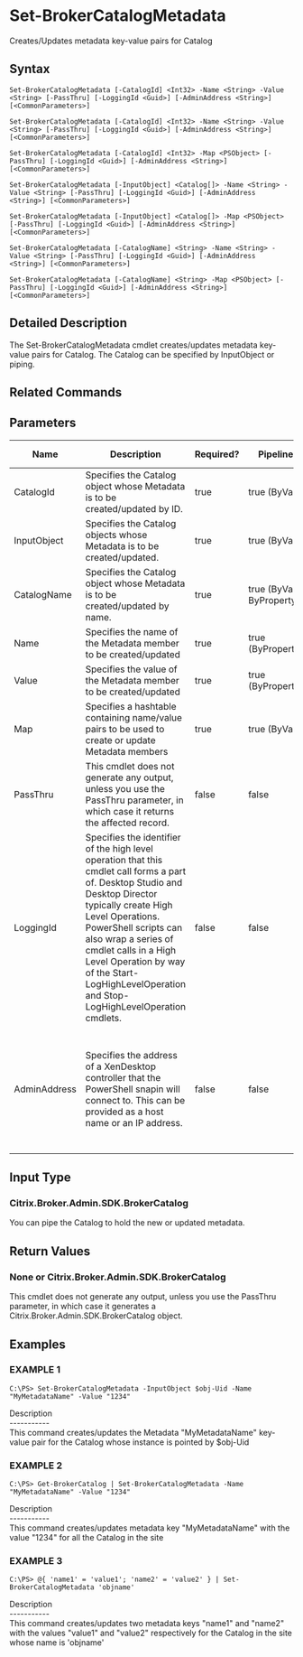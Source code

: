 ﻿# Set-BrokerCatalogMetadata

   Creates/Updates metadata key-value pairs for Catalog

## Syntax
```
Set-BrokerCatalogMetadata [-CatalogId] <Int32> -Name <String> -Value <String> [-PassThru] [-LoggingId <Guid>] [-AdminAddress <String>] [<CommonParameters>]

Set-BrokerCatalogMetadata [-CatalogId] <Int32> -Name <String> -Value <String> [-PassThru] [-LoggingId <Guid>] [-AdminAddress <String>] [<CommonParameters>]

Set-BrokerCatalogMetadata [-CatalogId] <Int32> -Map <PSObject> [-PassThru] [-LoggingId <Guid>] [-AdminAddress <String>] [<CommonParameters>]

Set-BrokerCatalogMetadata [-InputObject] <Catalog[]> -Name <String> -Value <String> [-PassThru] [-LoggingId <Guid>] [-AdminAddress <String>] [<CommonParameters>]

Set-BrokerCatalogMetadata [-InputObject] <Catalog[]> -Map <PSObject> [-PassThru] [-LoggingId <Guid>] [-AdminAddress <String>] [<CommonParameters>]

Set-BrokerCatalogMetadata [-CatalogName] <String> -Name <String> -Value <String> [-PassThru] [-LoggingId <Guid>] [-AdminAddress <String>] [<CommonParameters>]

Set-BrokerCatalogMetadata [-CatalogName] <String> -Map <PSObject> [-PassThru] [-LoggingId <Guid>] [-AdminAddress <String>] [<CommonParameters>]
```

## Detailed Description
   The Set-BrokerCatalogMetadata cmdlet creates/updates metadata key-value pairs for Catalog. The Catalog can be specified by InputObject or piping.

## Related Commands
## Parameters

| Name   | Description | Required? | Pipeline Input | Default Value |
| --- | --- | --- | --- | --- |
| CatalogId | Specifies the Catalog object whose Metadata is to be created/updated by ID. | true | true (ByValue) |  |
| InputObject | Specifies the Catalog objects whose Metadata is to be created/updated. | true | true (ByValue) |  |
| CatalogName | Specifies the Catalog object whose Metadata is to be created/updated by name. | true | true (ByValue, ByPropertyName) |  |
| Name | Specifies the name of the Metadata member to be created/updated | true | true (ByPropertyName) |  |
| Value | Specifies the value of the Metadata member to be created/updated | true | true (ByPropertyName) |  |
| Map | Specifies a hashtable containing name/value pairs to be used to create or update Metadata members | true | true (ByValue) |  |
| PassThru | This cmdlet does not generate any output, unless you use the PassThru parameter, in which case it returns the affected record. | false | false | False |
| LoggingId | Specifies the identifier of the high level operation that this cmdlet call forms a part of. Desktop Studio and Desktop Director typically create High Level Operations. PowerShell scripts can also wrap a series of cmdlet calls in a High Level Operation by way of the Start-LogHighLevelOperation and Stop-LogHighLevelOperation cmdlets. | false | false |  |
| AdminAddress | Specifies the address of a XenDesktop controller that the PowerShell snapin will connect to. This can be provided as a host name or an IP address. | false | false | Localhost. Once a value is provided by any cmdlet, this value will become the default. |

## Input Type
### Citrix.Broker.Admin.SDK.BrokerCatalog
   You can pipe the Catalog to hold the new or updated metadata.
## Return Values
### None or Citrix.Broker.Admin.SDK.BrokerCatalog
   This cmdlet does not generate any output, unless you use the PassThru parameter, in which case it generates a Citrix.Broker.Admin.SDK.BrokerCatalog object.
## Examples

### EXAMPLE 1
```
C:\PS> Set-BrokerCatalogMetadata -InputObject $obj-Uid -Name "MyMetadataName" -Value "1234"
```
   Description<br>-----------<br>This command creates/updates the Metadata "MyMetadataName" key-value pair for the Catalog whose instance is pointed by $obj-Uid
### EXAMPLE 2
```
C:\PS> Get-BrokerCatalog | Set-BrokerCatalogMetadata -Name "MyMetadataName" -Value "1234"
```
   Description<br>-----------<br>This command creates/updates metadata key "MyMetadataName" with the value "1234" for all the Catalog in the site
### EXAMPLE 3
```
C:\PS> @{ 'name1' = 'value1'; 'name2' = 'value2' } | Set-BrokerCatalogMetadata 'objname'
```
   Description<br>-----------<br>This command creates/updates two metadata keys "name1" and "name2" with the values "value1" and "value2" respectively for the Catalog in the site whose name is 'objname'
